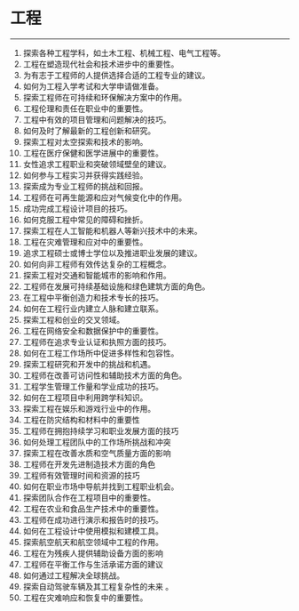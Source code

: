 # 工程

---

1. 探索各种工程学科，如土木工程、机械工程、电气工程等。
2. 工程在塑造现代社会和技术进步中的重要性。
3. 为有志于工程师的人提供选择合适的工程专业的建议。
4. 如何为工程入学考试和大学申请做准备。
5. 探索工程师在可持续和环保解决方案中的作用。
6. 工程伦理和责任在职业中的重要性。
7. 工程中有效的项目管理和问题解决的技巧。
8. 如何及时了解最新的工程创新和研究。
9. 探索工程对太空探索和技术的影响。
10. 工程在医疗保健和医学进展中的重要性。
11. 女性追求工程职业和突破领域壁垒的建议。
12. 如何参与工程实习并获得实践经验。
13. 探索成为专业工程师的挑战和回报。
14. 工程师在可再生能源和应对气候变化中的作用。
15. 成功完成工程设计项目的技巧。
16. 如何克服工程中常见的障碍和挫折。
17. 探索工程在人工智能和机器人等新兴技术中的未来。
18. 工程在灾难管理和应对中的重要性。
19. 追求工程硕士或博士学位以及推进职业发展的建议。
20. 如何向非工程师有效传达复杂的工程概念。
21. 探索工程对交通和智能城市的影响和作用。
22. 工程师在发展可持续基础设施和绿色建筑方面的角色。
23. 在工程中平衡创造力和技术专长的技巧。
24. 如何在工程行业内建立人脉和建立联系。
25. 探索工程和创业的交叉领域。
26. 工程在网络安全和数据保护中的重要性。
27. 工程师在追求专业认证和执照方面的技巧。
28. 如何在工程工作场所中促进多样性和包容性。
29. 探索工程研究和开发中的挑战和机遇。
30. 工程师在改善可访问性和辅助技术方面的角色。
31. 工程学生管理工作量和学业成功的技巧。
32. 如何在工程项目中利用跨学科知识。
33. 探索工程在娱乐和游戏行业中的作用。
34. 工程在防灾结构和材料中的重要性
35. 工程师在拥抱持续学习和职业发展方面的技巧
36. 如何处理工程团队中的工作场所挑战和冲突
37. 探索工程在改善水质和空气质量方面的影响
38. 工程师在开发先进制造技术方面的角色
39. 工程师有效管理时间和资源的技巧
40. 如何在职业市场中导航并找到工程职业机会。
41. 探索团队合作在工程项目中的重要性。
42. 工程在农业和食品生产技术中的重要性。
43. 工程师在成功进行演示和报告时的技巧。
44. 如何在工程设计中使用模拟和建模工具。
45. 探索航空航天和航空领域中工程的作用。
46. 工程在为残疾人提供辅助设备方面的影响
47. 工程师在平衡工作与生活承诺方面的建议
48. 如何通过工程解决全球挑战。
49. 探索自动驾驶车辆及其工程复杂性的未来 。
50. 工程在灾难响应和恢复中的重要性。